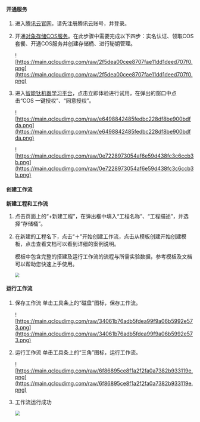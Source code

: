 #### 开通服务

1. 进入[腾讯云官网](https://cloud.tencent.com/)，请先注册腾讯云账号，并登录。

2. 开通[对象存储COS服务](https://cloud.tencent.com/product/cos)。在此步骤中需要完成以下四步：实名认证、领取COS套餐、开通COS服务并创建存储桶、进行秘钥管理。

   ![https://main.qcloudimg.com/raw/2f5dea00cee8707fae11dd1deed707f0.png](https://main.qcloudimg.com/raw/2f5dea00cee8707fae11dd1deed707f0.png)

3. 进入[智能钛机器学习平台](https://cloud.tencent.com/product/tio)，点击立即体验进行试用，在弹出的窗口中点击“COS 一键授权”、“同意授权”。

   ![https://main.qcloudimg.com/raw/e6498842485fedbc228df8be900bdfda.png](https://main.qcloudimg.com/raw/e6498842485fedbc228df8be900bdfda.png)

   ![https://main.qcloudimg.com/raw/0e7228973054af6e59d438fc3c6ccb3b.png](https://main.qcloudimg.com/raw/0e7228973054af6e59d438fc3c6ccb3b.png)

#### 创建工作流

**新建工程和工作流**

1. 点击页面上的“+新建工程”，在弹出框中填入“工程名称”、“工程描述”，并选择“存储桶”。

2. 在新建的工程名下，点击“＋”开始创建工作流，点击从模板创建开始创建模板，点击查看文档可以看到详细的案例说明。

   模板中包含完整的搭建及运行工作流的流程与所需实验数据，参考模板及文档可以帮助您快速上手使用。

   <img src="https://main.qcloudimg.com/raw/f72f6d803d56f0fbbfa678207e807915.png" style="zoom:70%">

#### 运行工作流

1. 保存工作流
   单击工具条上的“磁盘”图标，保存工作流。

    ![https://main.qcloudimg.com/raw/34061b76adb5fdea99f9a06b5992e573.png](https://main.qcloudimg.com/raw/34061b76adb5fdea99f9a06b5992e573.png)

2. 运行工作流
   单击工具条上的“三角”图标，运行工作流。

    ![https://main.qcloudimg.com/raw/6f86895ce8f1a2f2fa0a7382b933119e.png](https://main.qcloudimg.com/raw/6f86895ce8f1a2f2fa0a7382b933119e.png)

3. 工作流运行成功

   <img src="https://main.qcloudimg.com/raw/aba9e3ab8610851e0434e7bc53adacf5.png" style="zoom:80%">

